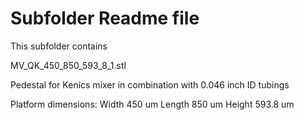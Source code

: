 # Subfolder Readme file
This subfolder contains

MV_QK_450_850_593_8_1.stl

Pedestal for Kenics mixer in combination with 0.046 inch ID tubings

Platform dimensions:
Width 450 um
Length 850 um
Height 593.8 um

